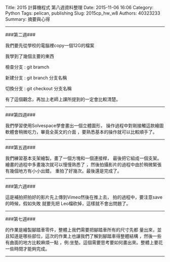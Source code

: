 Title: 2015 計算機程式 第八週資料整理
Date: 2015-11-06 16:06
Category: Python
Tags: pelican, publishing
Slug: 2015cp_hw_w8
Authors: 40323233
Summary: 摘要與心得
<br>
<hr>
###第二週###

我們要先從學校的電腦裡copy一個12G的檔案

我學到了幾個主要的東西

檢查分支 : git bramch

新建分支 : git branch 分支名稱

切換分支 : git checkout 分支名稱

有了這個觀念，再加上老師上課所提到的一定會比較清楚。

<hr>
###第四週###

我們學習使用Solvespace學會畫出一個立體圖形，
操作過程中對剛接觸這款繪圖軟體會稍微吃力，畢竟全英文的介面
，要熟悉基本的操作就可以比較順手了。

<hr>
###第五週###

我們練習基本支架繪製，畫了一個方塊和一個連接桿，
最後把它組成一個支架。繪畫的過程中多畫幾次就可以慢慢熟悉了
，然後拍攝影片的過程中由於稍微緊張有幾個地方有小小出錯，
重拍了好幾次。最後還是完成了。


<hr>
###第六週###

這是補拍把拍好的影片先上傳到Vimeo然後在推上去，
拍的過程中，要注意save的時候，假如失敗
就要先把 Leo檔砍掉，這樣就不會出問題了。


<hr>
###第七週###

的作業是繪製腳踏車零件，整體上我們需要把腳踏車所有的尺寸先都
量出來，並且知道是哪些部位，這次的作業上也讓我們了解到腳踏車得整體結構
，然後一些有曲面的地方比較麻煩一點
，例:坐墊。這個需要思考要如何畫出來。整體上要花一些時間才能夠完成。
<hr>
